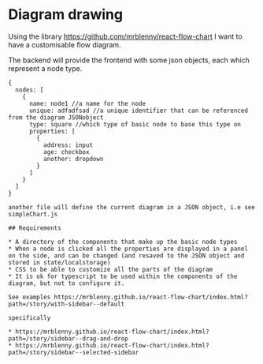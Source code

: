 # Diagram drawing

Using the library https://github.com/mrblenny/react-flow-chart I want to have a customisable flow diagram.

The backend will provide the frontend with some json objects, each which represent a node type.

```
{
  nodes: [
    {
      name: node1 //a name for the node
      unique: adfadfsad //a unique identifier that can be referenced from the diagram JSONobject
      type: square //which type of basic node to base this type on
      properties: [
        {
          address: input
          age: checkbox
          another: dropdown
        }
      ]
    }
  ]
}

another file will define the current diagram in a JSON object, i.e see simpleChart.js

## Requirements

* A directory of the components that make up the basic node types
* When a node is clicked all the properties are displayed in a panel on the side, and can be changed (and resaved to the JSON object and stored in state/localstorage)
* CSS to be able to customize all the parts of the diagram
* It is ok for typescript to be used within the components of the diagram, but not to configure it.

See examples https://mrblenny.github.io/react-flow-chart/index.html?path=/story/with-sidebar--default

specifically

* https://mrblenny.github.io/react-flow-chart/index.html?path=/story/sidebar--drag-and-drop
* https://mrblenny.github.io/react-flow-chart/index.html?path=/story/sidebar--selected-sidebar